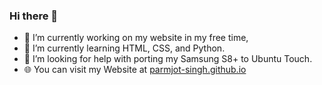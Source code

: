 ### Hi there 👋

- 🔭 I’m currently working on my website in my free time,
- 🌱 I’m currently learning HTML, CSS, and Python.
- 🤔 I’m looking for help with porting my Samsung S8+ to Ubuntu Touch.
- 🌐 You can visit my Website at [parmjot-singh.github.io](parmjot-singh.github.io "parmjot-singh.github.io")
